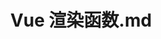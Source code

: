 ---
layout: post
title: Vue 渲染函数.md
categories: [Vue]
description: 
keywords: Vue 渲染函数.md
mermaid: false
sequence: false
flow: false
mathjax: false
mindmap: false
mindmap2: false
---